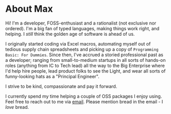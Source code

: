 # About Max

Hi! I'm a developer, FOSS-enthusiast and a rationalist (not exclusive nor ordered). I'm a big fan of typed languages, making things work right, and helping. I _still_ think the golden age of software is ahead of us.

I originally started coding via Excel macros, automating myself out of tedious supply chain spreadsheets and picking up a copy of `Programming Basic: For Dummies`. Since then, I've accrued a storied professional past as a developer; ranging from small-to-medium startups in all sorts of hands-on roles (anything from IC to Tech lead) all the way to the Big Enterprise where I'd help hire people, lead product folks to see the Light, and wear all sorts of funny-looking hats as a "Principal Engineer".

I strive to be kind, compassionate and pay it forward.

I currently spend my time helping a couple of OSS packages I enjoy using. Feel free to reach out to me via [email](mailto:my-git-hub-username@gmail.com). Please mention bread in the email - I _love_ bread.

